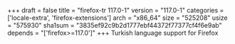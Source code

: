 +++
draft = false
title = "firefox-tr 117.0-1"
version = "117.0-1"
categories = ['locale-extra', 'firefox-extensions']
arch = "x86_64"
size = "525208"
usize = "575930"
sha1sum = "3835ef92c9b2d1777ebf44372f77377cf4f6e9ab"
depends = "['firefox>=117.0']"
+++
Turkish language support for Firefox